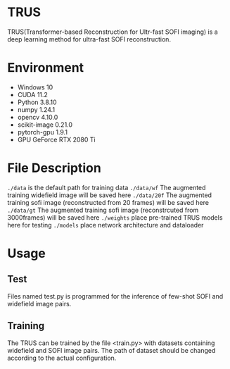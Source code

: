 # TRUS
TRUS(Transformer-based Reconstruction for Ultr-fast SOFI imaging) is a deep learning method for ultra-fast SOFI reconstruction.
# Environment
- Windows 10
- CUDA 11.2
- Python 3.8.10
- numpy 1.24.1
- opencv 4.10.0
- scikit-image 0.21.0
- pytorch-gpu 1.9.1
- GPU GeForce RTX 2080 Ti
# File Description
`./data` is the default path for training data
`./data/wf` The augmented training widefield image will be saved here
`./data/20f` The augmented training sofi image (reconstructed from 20 frames) will be saved here
`./data/gt` The augmented training sofi image (reconstrcuted from 3000frames) will be saved here
`./weights` place pre-trained TRUS models here for testing
`./models` place network architecture and dataloader
# Usage
## Test 
Files named test.py is programmed for the inference of few-shot SOFI and widefield image pairs. 

## Training
The TRUS can be trained by the file <train.py> with datasets containing widefield and SOFI image pairs. The path of dataset should be changed according to the actual configuration.
